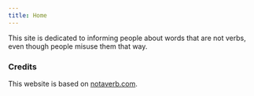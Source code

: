 ```yaml
---
title: Home
---
```


This site is dedicated to informing people about words that are not verbs, even though people misuse them that way.

### Credits

This website is based on [notaverb.com](http://notaverb.com/).
